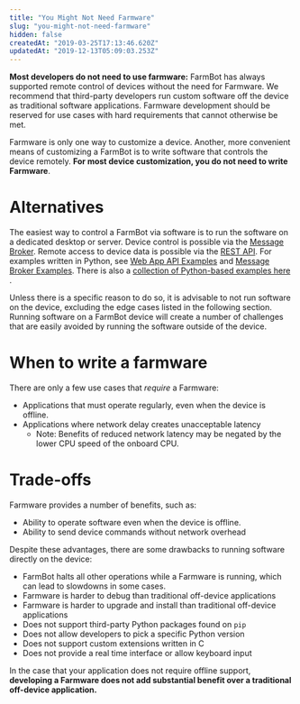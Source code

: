 ```yaml
---
title: "You Might Not Need Farmware"
slug: "you-might-not-need-farmware"
hidden: false
createdAt: "2019-03-25T17:13:46.620Z"
updatedAt: "2019-12-13T05:09:03.253Z"
---
```


__Most developers do not need to use farmware:__
FarmBot has always supported remote control of devices without the need for Farmware. We recommend that third-party developers run custom software off the device as traditional software applications. Farmware development should be reserved for use cases with hard requirements that cannot otherwise be met.

Farmware is only one way to customize a device. Another, more convenient means of customizing a FarmBot is to write software that controls the device remotely. **For most device customization, you do not need to write Farmware**.

# Alternatives

The easiest way to control a FarmBot via software is to run the software on a dedicated desktop or server. Device control is possible via the [Message Broker](doc:message-broker). Remote access to device data is possible via the [REST API](doc:rest-api). For examples written in Python, see [Web App API Examples](doc:web-app-api-examples) and [Message Broker Examples](doc:message-broker-examples). There is also a [collection of Python-based examples here](https://github.com/FarmBot-Labs/FarmBot-Python-Examples) .

Unless there is a specific reason to do so, it is advisable to not run software on the device, excluding the edge cases listed in the following section. Running software on a FarmBot device will create a number of challenges that are easily avoided by running the software outside of the device.

# When to write a farmware

There are only a few use cases that _require_ a Farmware:

 * Applications that must operate regularly, even when the device is offline.
 * Applications where network delay creates unacceptable latency
   * Note: Benefits of reduced network latency may be negated by the lower CPU speed of the onboard CPU.

# Trade-offs

Farmware provides a number of benefits, such as:

 * Ability to operate software even when the device is offline.
 * Ability to send device commands without network overhead

Despite these advantages, there are some drawbacks to running software directly on the device:

 * FarmBot halts all other operations while a Farmware is running, which can lead to slowdowns in some cases.
 * Farmware is harder to debug than traditional off-device applications
 * Farmware is harder to upgrade and install than traditional off-device applications
 * Does not support third-party Python packages found on `pip`
 * Does not allow developers to pick a specific Python version
 * Does not support custom extensions written in C
 * Does not provide a real time interface or allow keyboard input

In the case that your application does not require offline support, **developing a Farmware does not add substantial benefit over a traditional off-device application.**
